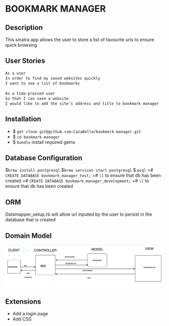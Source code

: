# BOOKMARK MANAGER

Description
-------
This sinatra app allows the user to store a list of favourite urls to ensure quick browsing

User Stories 
-------
```
As a user
In order to find my saved websites quickly
I want to see a list of bookmarks 

As a time-pressed user
So that I can save a website
I would like to add the site's address and title to bookmark manager
```

Installation
-------
* $ `get clone git@github.com:CazaBelle/bookmark-manager.git`
* $ `cd bookmark-manager`
* $ `bundle` install required gems

Database Configuration
-------
$`brew install postgresql`
$`brew services start postgresql`
$ `psql` 
=# `CREATE DATABASE bookmark_manager_test;`
=# `\l` to ensure that db has been created 
=# `CREATE DATABASE bookmark_manager_development;`
=# `\l` to ensure that db has been created 
<!-- bookmark_manager=# `CREATE TABLE bookmarks (id serial PRIMARY KEY, url VARCHAR(60));` 
bookmark_manager=# `INSERT INTO bookmarks(url) VALUES ('INSERT URL HERE');` add as many url to your db table -->

ORM
-------
Datamapper_setup.rb will allow url inputed by the user to persist in the database that is created

Domain Model
-------
![](images/domain_model_bookmark_manager.png)

Extensions
-------
* Add a login page 
* Add CSS



